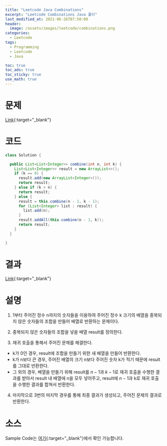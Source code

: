 ```yaml
---
title: "Leetcode Java Combinations"
excerpt: "Leetcode Combinations Java 풀이"
last_modified_at: 2021-06-26T07:50:00
header:
  image: /assets/images/leetcode/combinations.png
categories:
  - Leetcode
tags:
  - Programming
  - Leetcode
  - Java

toc: true
toc_ads: true
toc_sticky: true
use_math: true
---
```

# 문제
[Link](https://leetcode.com/problems/combinations/){:target="_blank"}

# 코드
```java
class Solution {

  public List<List<Integer>> combine(int n, int k) {
    List<List<Integer>> result = new ArrayList<>();
    if (k == 0) {
      result.add(new ArrayList<Integer>());
      return result;
    } else if (k > n) {
      return result;
    } else {
      result = this.combine(n - 1, k - 1);
      for (List<Integer> list : result) {
        list.add(n);
      }
      result.addAll(this.combine(n - 1, k));
      return result;
    }
  }

}
```

# 결과
[Link](https://leetcode.com/submissions/detail/513189707/){:target="_blank"}

# 설명
1. 1부터 주어진 정수 n까지의 숫자들을 이용하여 주어진 정수 k 크기의 배열을 중복되지 않은 숫자들의 조합을 만들어 배열로 반환하는 문제이다.

2. 중복되지 않은 숫자들의 조합을 넣을 배열 result를 정의한다.

3. 재귀 호출을 통해서 주어진 문제를 해결한다.
- k가 0인 경우, result에 조합을 만들기 위한 새 배열을 만들어 반환한다.
- k가 n보다 큰 경우, 주어진 배열의 크기 n보다 주어진 숫자 k가 적기 때문에 result를 그대로 반환한다.
- 그 외의 경우, 배열을 만들기 위해 result를 $n - 1$과 $k - 1$로 재귀 호출을 수행한 결과를 받아서 result 내 배열에 n을 모두 넣어주고, result에 $n - 1$과 k로 재귀 호출을 수행한 결과를 합쳐서 반환한다.

4. 마지막으로 3번의 마지막 경우를 통해 최종 결과가 생성되고, 주어진 문제의 결과로 반환한다.

# 소스
Sample Code는 [여기](https://github.com/GracefulSoul/leetcode/blob/master/src/main/java/gracefulsoul/problems/Combinations.java){:target="_blank"}에서 확인 가능합니다.